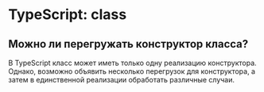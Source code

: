 # TypeScript: class

## Можно ли перегружать конструктор класса?

В TypeScript класс может иметь только одну реализацию конструктора. Однако, возможно объявить несколько перегрузок для конструктора, а затем в единственной реализации обработать различные случаи.